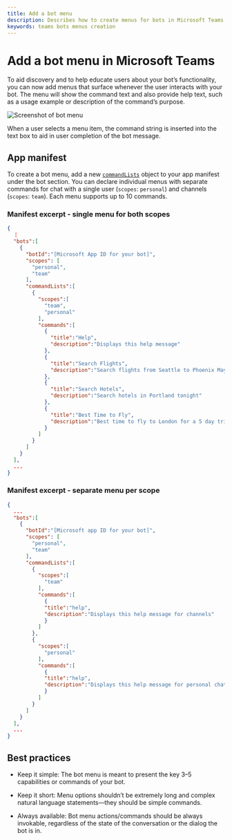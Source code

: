 ```yaml
---
title: Add a bot menu
description: Describes how to create menus for bots in Microsoft Teams
keywords: teams bots menus creation
---
```


# Add a bot menu in Microsoft Teams

To aid discovery and to help educate users about your bot’s functionality, you can now add menus that surface whenever the user interacts with your bot. The menu will show the command text and also provide help text, such as a usage example or description of the command’s purpose.

![Screenshot of bot menu](~/assets/images/bots/bot-menus-bot-menu-sample.png)

When a user selects a menu item, the command string is inserted into the text box to aid in user completion of the bot message.

## App manifest

To create a bot menu, add a new [`commandLists`](~/resources/schema/manifest-schema#bots-commandlists) object to your app manifest under the bot section. You can declare individual menus with separate commands for chat with a single user (`scopes`: `personal`) and channels (`scopes`: `team`). Each menu supports up to 10 commands.

### Manifest excerpt - single menu for both scopes

```json
{
  ⋮
  "bots":[
    {
      "botId":"[Microsoft App ID for your bot]",
      "scopes": [
        "personal",
        "team"
      ],
      "commandLists":[
        {
          "scopes":[
            "team",
            "personal"
          ],
          "commands":[
            {
              "title":"Help",
              "description":"Displays this help message"
            },
            {
              "title":"Search Flights",
              "description":"Search flights from Seattle to Phoenix May 2-5 departing after 3pm"
            },
            {
              "title":"Search Hotels",
              "description":"Search hotels in Portland tonight"
            },
            {
              "title":"Best Time to Fly",
              "description":"Best time to fly to London for a 5 day trip this summer"
            }
          ]
        }
      ]
    }
  ],
  ...
}
```

### Manifest excerpt - separate menu per scope

```json
{
  ...
  "bots":[
    {
      "botId":"[Microsoft app ID for your bot]",
      "scopes": [
        "personal",
        "team"
      ],
      "commandLists":[
        {
          "scopes":[
            "team"
          ],
          "commands":[
            {
            "title":"help",
            "description":"Displays this help message for channels"
            }
          ]
        },
        {
          "scopes":[
            "personal"
          ],
          "commands":[
            {
            "title":"help",
            "description":"Displays this help message for personal chat"
            }
          ]
        }
      ]
    }
  ],
  ...
}
```

## Best practices

* Keep it simple: The bot menu is meant to present the key 3&ndash;5 capabilities or commands of your bot.

* Keep it short: Menu options shouldn’t be extremely long and complex natural language statements&mdash;they should be simple commands.

* Always available: Bot menu actions/commands should be always invokable, regardless of the state of the conversation or the dialog the bot is in.
